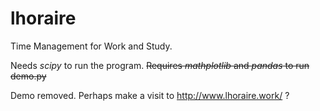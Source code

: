 # lhoraire

Time Management for Work and Study.

Needs _scipy_ to run the program.
~~Requires _mathplotlib_ and _pandas_ to run demo.py~~

Demo removed. Perhaps make a visit to http://www.lhoraire.work/ ?
